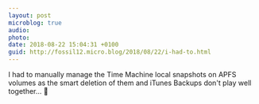 ```yaml
---
layout: post
microblog: true
audio: 
photo: 
date: 2018-08-22 15:04:31 +0100
guid: http://fossil12.micro.blog/2018/08/22/i-had-to.html
---
```

I had to manually manage the Time Machine local snapshots on APFS volumes as the smart deletion of them and iTunes Backups don't play well together... 🤪
